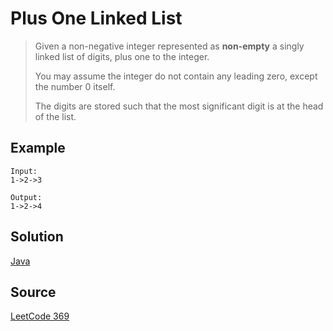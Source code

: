 # Plus One Linked List

> Given a non-negative integer represented as __non-empty__ a singly linked list of digits, plus one to the integer.
> 
> You may assume the integer do not contain any leading zero, except the number 0 itself.
>
> The digits are stored such that the most significant digit is at the head of the list.

## Example

```
Input:
1->2->3

Output:
1->2->4
```

## Solution

[Java](solution1.java)

## Source

[LeetCode 369](https://leetcode.com/problems/plus-one-linked-list/)